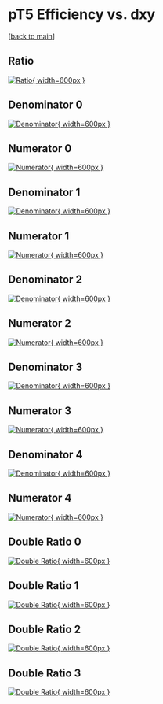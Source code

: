 # pT5 Efficiency vs. dxy

[[back to main](./)]



## Ratio

[![Ratio](../mtv/var/pT5_loweta_0_1_eff_dxy.png){ width=600px }](../mtv/var/pT5_loweta_0_1_eff_dxy.pdf)

## Denominator 0

[![Denominator](../mtv/den/pT5_loweta_0_1_eff_dxy_den0.png){ width=600px }](../mtv/den/pT5_loweta_0_1_eff_dxy_den0.pdf)

## Numerator 0

[![Numerator](../mtv/num/pT5_loweta_0_1_eff_dxy_num0.png){ width=600px }](../mtv/num/pT5_loweta_0_1_eff_dxy_num0.pdf)

## Denominator 1

[![Denominator](../mtv/den/pT5_loweta_0_1_eff_dxy_den1.png){ width=600px }](../mtv/den/pT5_loweta_0_1_eff_dxy_den1.pdf)

## Numerator 1

[![Numerator](../mtv/num/pT5_loweta_0_1_eff_dxy_num1.png){ width=600px }](../mtv/num/pT5_loweta_0_1_eff_dxy_num1.pdf)

## Denominator 2

[![Denominator](../mtv/den/pT5_loweta_0_1_eff_dxy_den2.png){ width=600px }](../mtv/den/pT5_loweta_0_1_eff_dxy_den2.pdf)

## Numerator 2

[![Numerator](../mtv/num/pT5_loweta_0_1_eff_dxy_num2.png){ width=600px }](../mtv/num/pT5_loweta_0_1_eff_dxy_num2.pdf)

## Denominator 3

[![Denominator](../mtv/den/pT5_loweta_0_1_eff_dxy_den3.png){ width=600px }](../mtv/den/pT5_loweta_0_1_eff_dxy_den3.pdf)

## Numerator 3

[![Numerator](../mtv/num/pT5_loweta_0_1_eff_dxy_num3.png){ width=600px }](../mtv/num/pT5_loweta_0_1_eff_dxy_num3.pdf)

## Denominator 4

[![Denominator](../mtv/den/pT5_loweta_0_1_eff_dxy_den4.png){ width=600px }](../mtv/den/pT5_loweta_0_1_eff_dxy_den4.pdf)

## Numerator 4

[![Numerator](../mtv/num/pT5_loweta_0_1_eff_dxy_num4.png){ width=600px }](../mtv/num/pT5_loweta_0_1_eff_dxy_num4.pdf)

## Double Ratio 0

[![Double Ratio](../mtv/ratio/pT5_loweta_0_1_eff_dxy_ratio0.png){ width=600px }](../mtv/ratio/pT5_loweta_0_1_eff_dxy_ratio0.pdf)

## Double Ratio 1

[![Double Ratio](../mtv/ratio/pT5_loweta_0_1_eff_dxy_ratio1.png){ width=600px }](../mtv/ratio/pT5_loweta_0_1_eff_dxy_ratio1.pdf)

## Double Ratio 2

[![Double Ratio](../mtv/ratio/pT5_loweta_0_1_eff_dxy_ratio2.png){ width=600px }](../mtv/ratio/pT5_loweta_0_1_eff_dxy_ratio2.pdf)

## Double Ratio 3

[![Double Ratio](../mtv/ratio/pT5_loweta_0_1_eff_dxy_ratio3.png){ width=600px }](../mtv/ratio/pT5_loweta_0_1_eff_dxy_ratio3.pdf)


